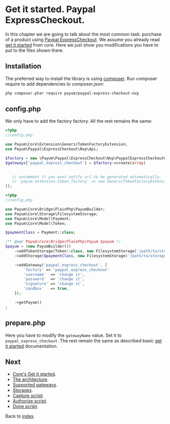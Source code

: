# Get it started. Paypal ExpressCheckout.

In this chapter we are going to talk about the most common task: purchase of a product using [Paypal ExpressCheckout](https://www.paypal.com/webapps/mpp/express-checkout).
We assume you already read [get it started](https://github.com/Payum/Core/blob/master/Resources/docs/get-it-started.md) from core.
Here we just show you modifications you have to put to the files shown there.

## Installation

The preferred way to install the library is using [composer](http://getcomposer.org/).
Run composer require to add dependencies to _composer.json_:

```bash
php composer.phar require payum/paypal-express-checkout-nvp
```

## config.php

We only have to add the factory factory. All the rest remains the same:

```php
<?php
//config.php

use Payum\Core\Extension\GenericTokenFactoryExtension;
use Payum\Paypal\ExpressCheckout\Nvp\Api;

$factory = new \Payum\Paypal\ExpressCheckout\Nvp\PaypalExpressCheckoutGatewayFactory; 
$gateways['paypal_express_checkout'] = $factory->create(array(

   
   // uncomment if you want notify url to be generated automatically.
   // 'payum.extension.token_factory' => new GenericTokenFactoryExtension($tokenFactory), 
));
```

```php
<?php
//config.php

use Payum\Core\Bridge\PlainPhp\PayumBuilder;
use Payum\Core\Storage\FilesystemStorage;
use Payum\Core\Model\Payment;
use Payum\Core\Model\Token;

$paymentClass = Payment::class;

/** @var Payum\Core\Bridge\PlainPhp\Payum $payum */
$payum = (new PayumBuilder())
    ->addTokenStorage(Token::class, new FilesystemStorage('/path/to/storage', Token::class, 'hash'))
    ->addStorage($paymentClass, new FilesystemStorage('/path/to/storage', $paymentClass, 'number'))

    ->addGateway('paypal_express_checkout', [
        'factory' => 'paypal_express_checkout'
        'username'  => 'change it',
        'password'  => 'change it',
        'signature' => 'change it',
        'sandbox'   => true,
    ]);

    ->getPayum()
;
```




## prepare.php

Here you have to modify the `gatewayName` value. Set it to `paypal_express_checkout`. The rest remain the same as described basic [get it started](https://github.com/Payum/Core/blob/master/Resources/docs/get-it-started.md) documentation.

## Next 

* [Core's Get it started](https://github.com/Payum/Core/blob/master/Resources/docs/get-it-started.md).
* [The architecture](https://github.com/Payum/Core/blob/master/Resources/docs/the-architecture.md).
* [Supported gateways](https://github.com/Payum/Core/blob/master/Resources/docs/supported-gateways.md).
* [Storages](https://github.com/Payum/Core/blob/master/Resources/docs/storages.md).
* [Capture script](https://github.com/Payum/Core/blob/master/Resources/docs/capture-script.md).
* [Authorize script](https://github.com/Payum/Core/blob/master/Resources/docs/authorize-script.md).
* [Done script](https://github.com/Payum/Core/blob/master/Resources/docs/done-script.md).

Back to [index](index.md).
